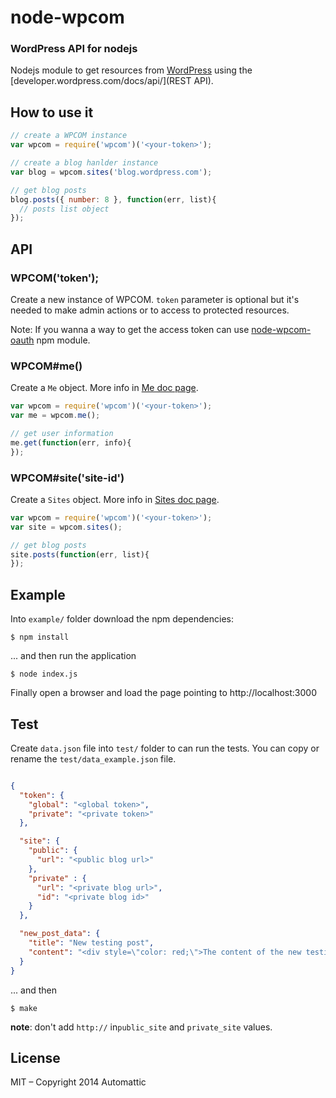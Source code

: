 # node-wpcom

### WordPress API for nodejs

  Nodejs module to get resources from [WordPress](http://www.wordpress.com) using the [developer.wordpress.com/docs/api/](REST API).

## How to use it

```js
// create a WPCOM instance
var wpcom = require('wpcom')('<your-token>');

// create a blog hanlder instance
var blog = wpcom.sites('blog.wordpress.com');

// get blog posts
blog.posts({ number: 8 }, function(err, list){
  // posts list object
});
```

## API

### WPCOM('token');

Create a new instance of WPCOM. `token` parameter is optional but it's needed to
make admin actions or to access to protected resources.

Note: If you wanna a way to get the access token can use [node-wpcom-oauth](https://github.com/Automattic/node-wpcom-oauth) npm module.

### WPCOM#me()

Create a `Me` object. More info in [Me doc page](./doc/me.md).

```js
var wpcom = require('wpcom')('<your-token>');
var me = wpcom.me();

// get user information
me.get(function(err, info){
});
```

### WPCOM#site('site-id')

Create a `Sites` object. More info in [Sites doc page](./doc/site.md).

```js
var wpcom = require('wpcom')('<your-token>');
var site = wpcom.sites();

// get blog posts
site.posts(function(err, list){
});
```

## Example

Into `example/` folder download the npm dependencies:

```cli
$ npm install
```

... and then run the application

```cli
$ node index.js
```

Finally open a browser and load the page pointing to http://localhost:3000

## Test

Create `data.json` file into `test/` folder to can run the tests. You can copy
or rename the `test/data_example.json` file.

```json

{
  "token": {
    "global": "<global token>",
    "private": "<private token>"
  },

  "site": {
    "public": {
      "url": "<public blog url>"
    },
    "private" : {
      "url": "<private blog url>",
      "id": "<private blog id>"
    }
  },

  "new_post_data": {
    "title": "New testing post",
    "content": "<div style=\"color: red;\">The content of the new testing post</div>"
  }
}

```

... and then

```cli
$ make
```

**note**: don't add `http://` in`public_site` and `private_site` values.

## License

MIT – Copyright 2014 Automattic
